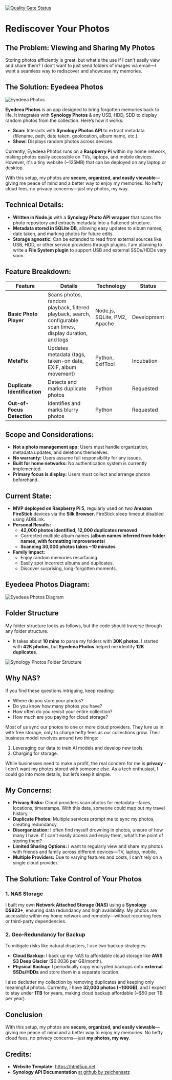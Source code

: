[![Quality Gate Status](https://sonarcloud.io/api/project_badges/measure?project=eyedia_EyedeeaPhotos&metric=alert_status)](https://sonarcloud.io/summary/new_code?id=eyedia_EyedeeaPhotos)

# Rediscover Your Photos

## The Problem: Viewing and Sharing My Photos
Storing photos efficiently is great, but what's the use if I can't easily view and share them? I don’t want to just send folders of images via email—I want a seamless way to rediscover and showcase my memories.

## The Solution: Eyedeea Photos
![Eyedeea Photos](graphics/eyedeea_two_logos.png)

**Eyedeea Photos** is an app designed to bring forgotten memories back to life. It integrates with **Synology Photos** & any USB, HDD, SDD to display random photos from the collection. Here’s how it works:
- **Scan:** Interacts with **Synology Photos API** to extract metadata (filename, path, date taken, geolocation, album name, etc.).
- **Show:** Displays random photos across devices.

Currently, Eyedeea Photos runs on a **Raspberry Pi** within my home network, making photos easily accessible on TVs, laptops, and mobile devices. However, it's a tiny website (~125MB) that can be deployed on any laptop or desktop.

With this setup, my photos are **secure, organized, and easily viewable**—giving me peace of mind and a better way to enjoy my memories. No hefty cloud fees, no privacy concerns—just my photos, my way.

## Technical Details:
- **Written in Node.js** with a **Synology Photo API wrapper** that scans the photo repository and extracts metadata into a flattened structure.
- **Metadata stored in SQLite DB**, allowing easy updates to album names, date taken, and marking photos for future edits.
- **Storage agnostic:** Can be extended to read from external sources like USB, HDD, or other service providers through plugins. I am planning to write a **File System plugin** to support USB and external SSDs/HDDs very soon.

## Feature Breakdown:
| Feature | Details | Technology | Status |
|---------|---------|------------|--------|
| **Basic Photo Player** | Scans photos, random playback, filtered playback, search, configurable scan times, display duration, and logs | Node.js, SQLite, PM2, Apache | Development |
| **MetaFix** | Updates metadata (tags, taken-on date, EXIF, album movement) | Python, ExifTool | Incubation |
| **Duplicate Identification** | Detects and marks duplicate photos | Python | Requested |
| **Out-of-Focus Detection** | Identifies and marks blurry photos | Python | Requested |

## Scope and Considerations:
- **Not a photo management app:** Users must handle organization, metadata updates, and deletions themselves.
- **No warranty:** Users assume full responsibility for any issues.
- **Built for home networks:** No authentication system is currently implemented.
- **Primary focus is display:** Users must collect and arrange photos beforehand.

## Current State:
- **MVP deployed on Raspberry Pi 5**, regularly used on two **Amazon FireStick** devices via the **Silk Browser**. FireStick sleep timeout disabled using ADBLink.
- **Personal Results:**
  - **42,000 photos identified**, **12,000 duplicates removed**
  - Corrected multiple album names (**album names inferred from folder names, with formatting improvements**)
  - **Scanning 30,000 photos takes ~10 minutes**
- **Family Impact:**
  - Enjoy random memories resurfacing.
  - Easily spot incorrect albums and duplicates.
  - Discover surprising, long-forgotten moments.

## Eyedeea Photos Diagram:
![Eyedeea Photos Diagram](graphics/EyedeeaPhotos_Diagram.png)

## Folder Structure
My folder structure looks as follows, but the code should traverse through any folder structure.
- It takes about **10 mins** to parse my folders with **30K photos**. I started with **42K photos**, but **Eyedeea Photos** helped me identify **12K duplicates**.

![Synology Photos Folder Structure](graphics/EyedeeaPhotos_Folder_Structure.png)


## Why NAS?
If you find these questions intriguing, keep reading:
- Where do you store your photos?
- Do you know how many photos you have?
- How often do you revisit your entire collection?
- How much are you paying for cloud storage?

Most of us sync our photos to one or more cloud providers. They lure us in with free storage, only to charge hefty fees as our collections grow. Their business model revolves around two things:
1. Leveraging our data to train AI models and develop new tools.
2. Charging for storage.

While businesses need to make a profit, the real concern for me is **privacy** - I don’t want my photos stored with someone else. As a tech enthusiast, I could go into more details, but let’s keep it simple.

## My Concerns:
- **Privacy Risks:** Cloud providers scan photos for metadata—faces, locations, timestamps. With this data, someone could map out my travel history.
- **Duplicate Photos:** Multiple services prompt me to sync my photos, creating redundancy.
- **Disorganization:** I often find myself drowning in photos, unsure of how many I have. If I can't easily access and enjoy them, what’s the point of storing them?
- **Limited Sharing Options:** I want to regularly view and share my photos with friends and family across different devices—TV, laptop, mobile.
- **Multiple Providers:** Due to varying features and costs, I can’t rely on a single cloud provider.

## The Solution: Take Control of Your Photos
### 1. NAS Storage
I built my own **Network Attached Storage (NAS)** using a **Synology DS923+**, ensuring data redundancy and high availability. My photos are accessible within my home network and remotely—without recurring fees or third-party dependencies.

### 2. Geo-Redundancy for Backup
To mitigate risks like natural disasters, I use two backup strategies:
- **Cloud Backup:** I back up my NAS to affordable cloud storage like **AWS S3 Deep Glacier** ($0.0036 per GB/month).
- **Physical Backup:** I periodically copy encrypted backups onto **external SSDs/HDDs** and store them in a separate location.

I also declutter my collection by removing duplicates and keeping only meaningful photos. Currently, I have **32,000 photos (~100GB)**, and I expect to stay under **1TB** for years, making cloud backup affordable (~$50 per TB per year).


## Conclusion
With this setup, my photos are **secure, organized, and easily viewable**—giving me peace of mind and a better way to enjoy my memories. No hefty cloud fees, no privacy concerns—just **my photos, my way**.


## Credits:
- **Website Template:** https://html5up.net
- **Synology API Documentation** [at github by zeichensatz](https://github.com/zeichensatz/SynologyPhotosAPI)